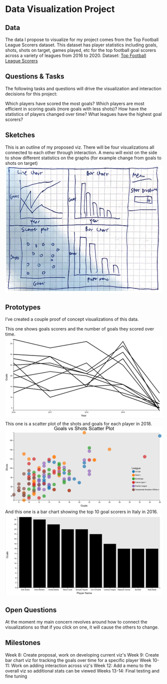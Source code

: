 # Data Visualization Project

## Data

The data I propose to visualize for my project comes from the Top Football League Scorers dataset. This dataset has player statistics including goals, shots, shots on target, games played, etc for the top football goal scorers across a variety of leagues from 2016 to 2020. 
Dataset: [Top Football League Scorers](https://www.kaggle.com/datasets/mohamedhanyyy/top-football-leagues-scorers)



## Questions & Tasks

The following tasks and questions will drive the visualization and interaction decisions for this project:

Which players have scored the most goals?
Which players are most efficient in scoring goals (more goals with less shots)?
How have the statistics of players changed over time?
What leagues have the highest goal scorers?

## Sketches

This is an outline of my proposed viz. There will be four visualizations all connected to each other through interaction. A menu will exist on the side to show different statistics on the graphs (for example change from goals to shots on target)
![image](https://github.com/eschuman20/dataviz-project-repo/blob/master/outline.png)


## Prototypes

I’ve created a couple proof of concept visualizations of this data.

This one shows goals scorers and the number of goals they scored over time.
[![image](https://github.com/eschuman20/dataviz-project-repo/blob/master/GoalsOverTime.png)](https://vizhub.com/eschuman20/goalscorersovertime)
This one is a scatter plot of the shots and goals for each player in 2018.
[![image](https://github.com/eschuman20/dataviz-project-repo/blob/master/scatter_plot.png)](https://vizhub.com/eschuman20/goals_scatterplot_with_scale)
And this one is a bar chart showing the top 10 goal scorers in Italy in 2016. 
[![image](https://github.com/eschuman20/dataviz-project-repo/blob/master/bar_chart.png)](https://vizhub.com/eschuman20/a8852f0040ea442181e2beb970e5e7e4)

## Open Questions

At the moment my main concern revolves around how to connect the visualizations so that if you click on one, it will cause the others to change. 

## Milestones

Week 8: Create proposal, work on developing current viz's 
Week 9: Create bar chart viz for tracking the goals over time for a specific player
Week 10-11: Work on adding interaction across viz's
Week 12: Add a menu to the overall viz so additional stats can be viewed
Weeks 13-14: Final testing and fine tuning
